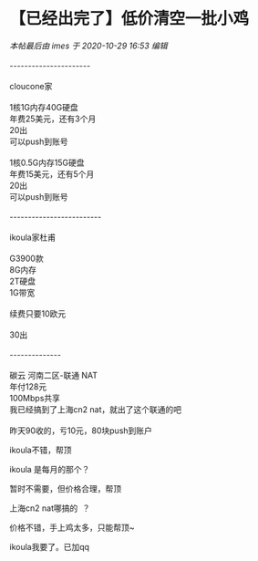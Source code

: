 # 【已经出完了】低价清空一批小鸡


<i class="pstatus"> 本帖最后由 imes 于 2020-10-29 16:53 编辑 </i><br />
<br />
----------------------<br />
<br />
cloucone家<br />
<br />
1核1G内存40G硬盘<br />
年费25美元，还有3个月<br />
20出<br />
可以push到账号<br />
<br />
1核0.5G内存15G硬盘<br />
年费15美元，还有5个月<br />
20出<br />
可以push到账号<br />
<br />
-------------------------<br />
<br />
ikoula家杜甫<br />
<br />
G3900款<br />
8G内存<br />
2T硬盘<br />
1G带宽<br />
<br />
续费只要10欧元<br />
<br />
30出<br />
<br />
--------------<br />
<br />
碳云 河南二区-联通 NAT<br />
年付128元<br />
100Mbps共享<br />
我已经搞到了上海cn2 nat，就出了这个联通的吧<br />
<br />
昨天90收的，亏10元，80块push到账户<br />


ikoula不错，帮顶

ikoula 是每月的那个？<br />


暂时不需要，但价格合理，帮顶

上海cn2 nat哪搞的&nbsp;&nbsp;？

价格不错，手上鸡太多，只能帮顶~

ikoula我要了。已加qq
